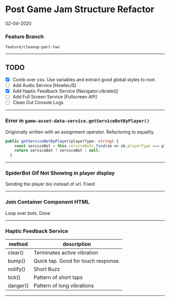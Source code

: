 # Post Game Jam Structure Refactor

02-04-2020

### Feature Branch

```
feature/cleanup-part-two
```

---

## TODO

- [x] Comb over css. Use variables and extract good global styles to root.
- [ ] Add Audio Service [HowlerJS]
- [x] Add Haptic Feedback Service [Navigator.vibrate()]
- [ ] Add Full Screen Service [Fullscreen API]
- [ ] Clean Out Console Logs

---

### Error in `game-asset-data-service.getServiceBotByPlayer()`

Origionally written with an assignment operator. Refactoring to equality.

```typescript
public getServiceBotByPlayer(playerType: string) {
    const serviceBot = this.serviceBots.find(sb => sb.playerType === playerType);
    return serviceBot ? serviceBot : null;
  }
```

---

### SpiderBot Gif Not Showing in player display

Sending the player bio instead of url. Fixed

---

### Join Container Component HTML 

Loop over bots. Done

---

### Haptic Feedback Service

| method   | description                         |
| -------- | ----------------------------------- |
| clear()  | Terminates active vibration         |
| bump()   | Quick tap. Good for touch response. |
| notify() | Short Buzz                          |
| tick()   | Pattern of short taps               |
| danger() | Pattern of long vibrations          |

---





